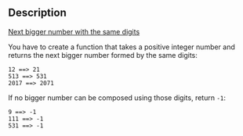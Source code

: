 ## Description

[Next bigger number with the same digits](https://www.codewars.com/kata/next-bigger-number-with-the-same-digits)

You have to create a function that takes a positive integer number and returns the next bigger number formed by the same digits:
```
12 ==> 21
513 ==> 531
2017 ==> 2071
```
If no bigger number can be composed using those digits, return `-1`:
```
9 ==> -1
111 ==> -1
531 ==> -1
```